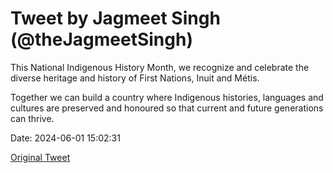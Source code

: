 # Tweet by Jagmeet Singh (@theJagmeetSingh)

This National Indigenous History Month, we recognize and celebrate the diverse heritage and history of First Nations, Inuit and Métis. 
 
Together we can build a country where Indigenous histories, languages and cultures are preserved and honoured so that current and future generations can thrive.

Date: 2024-06-01 15:02:31

[Original Tweet](https://x.com/theJagmeetSingh/status/1796920268075716822)

